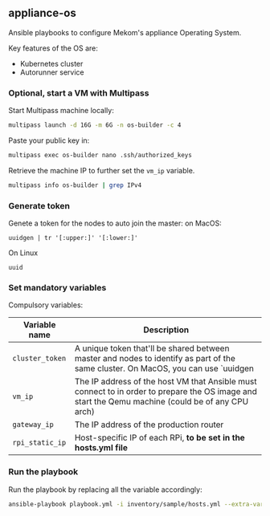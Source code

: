 ## appliance-os

Ansible playbooks to configure Mekom's appliance Operating System.

Key features of the OS are:
- Kubernetes cluster
- Autorunner service

### Optional, start a VM with Multipass

Start Multipass machine locally:

```bash
multipass launch -d 16G -m 6G -n os-builder -c 4
```

Paste your public key in:

```bash
multipass exec os-builder nano .ssh/authorized_keys
```

Retrieve the machine IP to further set the `vm_ip` variable.

```bash
multipass info os-builder | grep IPv4
```

### Generate token

Genete a token for the nodes to auto join the master:
on MacOS:
```
uuidgen | tr '[:upper:]' '[:lower:]'
```
On Linux
```
uuid
```

### Set mandatory variables

Compulsory variables:

| Variable name  | Description |
| ------------- | ------------- |
|  `cluster_token` | A unique token that'll be shared between master and nodes to identify as part of the same cluster. On MacOS, you can use `uuidgen | tr '[:upper:]' '[:lower:]'` (Linux `uuid`) to get a random value |
| `vm_ip`  | The IP address of the host VM that Ansible must connect to in order to prepare the OS image and start the Qemu machine (could be of any CPU arch) |
| `gateway_ip`  | The IP address of the production router |
| `rpi_static_ip`  | Host-specific IP of each RPi, **to be set in the hosts.yml file** |


### Run the playbook

Run the playbook by replacing all the variable accordingly:

```bash
ansible-playbook playbook.yml -i inventory/sample/hosts.yml --extra-vars "cluster_token=<cluster_token> vm_ip=<host_vm_ip> gateway_ip=<gateway_ip>"
```

